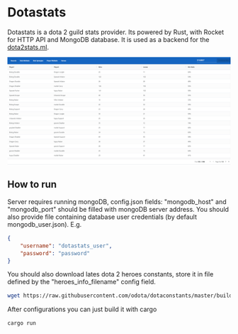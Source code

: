 # Dotastats

Dotastats is a dota 2 guild stats provider. Its powered by Rust, with Rocket for HTTP API and MongoDB database. It is used as a backend for the [dota2stats.ml](dota2stats.ml).

![dota2stats.ml](https://raw.githubusercontent.com/Bixkog/dotastats/master/dota2stats.png "dota2stats.ml")

## How to run

Server requires running mongoDB, config.json fields: "mongodb_host" and "mongodb_port" should be filled with mongoDB server address. You should also provide file containing database user credentials (by default mongodb_user.json). E.g.
```json
{
    "username": "dotastats_user",
    "password": "password"
}
```

You should also download lates dota 2 heroes constants, store it in file defined by the "heroes_info_filename" config field.

```bash
wget https://raw.githubusercontent.com/odota/dotaconstants/master/build/heroes.json
```

After configurations you can just build it with cargo

```bash
cargo run
```

